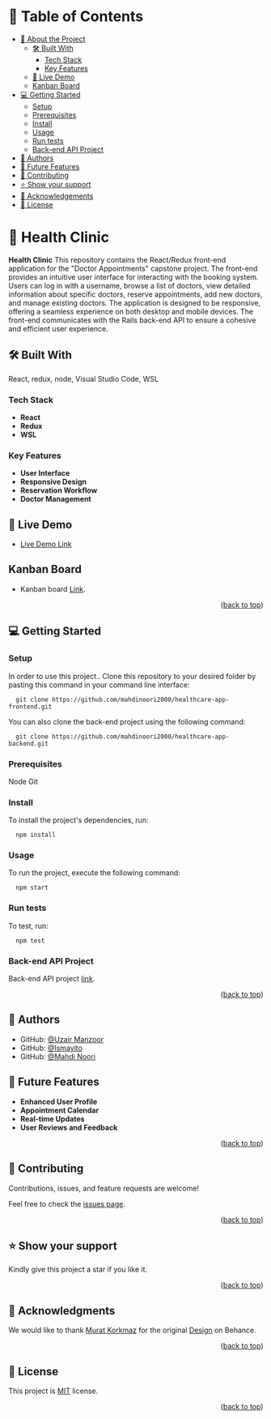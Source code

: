 <a name="readme-top"></a>

# 📗 Table of Contents

- [📖 About the Project](#about-project)
  - [🛠 Built With](#built-with)
    - [Tech Stack](#tech-stack)
    - [Key Features](#key-features)
  - [🚀 Live Demo](#live-demo)
  - [Kanban Board](#kanban-board)
- [💻 Getting Started](#getting-started)
  - [Setup](#setup)
  - [Prerequisites](#prerequisites)
  - [Install](#install)
  - [Usage](#usage)
  - [Run tests](#run-tests)
  - [Back-end API Project](#back-end)
- [👥 Authors](#authors)
- [🔭 Future Features](#future-features)
- [🤝 Contributing](#contributing)
- [⭐️ Show your support](#support)
- [🙏 Acknowledgements](#acknowledgements)
- [📝 License](#license)

# 📖 Health Clinic <a name="about-project"></a>

**Health Clinic** This repository contains the React/Redux front-end application for the "Doctor Appointments" capstone project. The front-end provides an intuitive user interface for interacting with the booking system. Users can log in with a username, browse a list of doctors, view detailed information about specific doctors, reserve appointments, add new doctors, and manage existing doctors. The application is designed to be responsive, offering a seamless experience on both desktop and mobile devices. The front-end communicates with the Rails back-end API to ensure a cohesive and efficient user experience.

## 🛠 Built With <a name="built-with"></a>
React, redux, node, Visual Studio Code, WSL

### Tech Stack <a name="tech-stack"></a>

- **React**
- **Redux**
- **WSL**

### Key Features <a name="key-features"></a>

- **User Interface**
- **Responsive Design**
- **Reservation Workflow**
- **Doctor Management**

## 🚀 Live Demo <a name="live-demo"></a>

- [Live Demo Link]()

## Kanban Board <a name="kanban-board"></a>

- Kanban board [Link](https://github.com/mahdinoori2000/healthcare-app-backend/projects/1).

<p align="right">(<a href="#readme-top">back to top</a>)</p>

## 💻 Getting Started <a name="getting-started"></a>

### Setup <a name="setup"></a>

In order to use this project.. Clone this repository to your desired folder by pasting this command in your command line interface:

```
  git clone https://github.com/mahdinoori2000/healthcare-app-frontend.git
```

  You can also clone the back-end project using the following command:

```
  git clone https://github.com/mahdinoori2000/healthcare-app-backend.git
```

### Prerequisites <a name="prerequisites"></a>

  Node
  Git

### Install <a name="install"></a>

To install the project's dependencies, run:

```
  npm install
```

### Usage <a name="usage"></a>

To run the project, execute the following command:

```
  npm start
```

### Run tests <a name="run tests"></a>

To test, run:

```
  npm test
```

### Back-end API Project <a name="back-end"></a>

Back-end API project [link](https://github.com/mahdinoori2000/healthcare-app-backend.git).

<p align="right">(<a href="#readme-top">back to top</a>)</p>

## 👥 Authors <a name="authors"></a>

- GitHub: [@Uzair Manzoor](https://github.com/Uzair-Manzoor)
- GitHub: [@Ismayito](https://github.com/ismayito)
- GitHub: [@Mahdi Noori](https://github.com/mahdinoori2000)

## 🔭 Future Features <a name="future-features"></a>

- **Enhanced User Profile**
- **Appointment Calendar**
- **Real-time Updates**
- **User Reviews and Feedback**

<p align="right">(<a href="#readme-top">back to top</a>)</p>

## 🤝 Contributing <a name="contributing"></a>

Contributions, issues, and feature requests are welcome!

Feel free to check the [issues page](../../issues/).

<p align="right">(<a href="#readme-top">back to top</a>)</p>

## ⭐️ Show your support <a name="support"></a>

Kindly give this project a star if you like it.

<p align="right">(<a href="#readme-top">back to top</a>)</p>

## 🙏 Acknowledgments <a name="acknowledgements"></a>

We would like to thank [Murat Korkmaz](https://www.behance.net/muratk) for the original [Design](https://www.behance.net/gallery/26425031/Vespa-Responsive-Redesign) on Behance.

<p align="right">(<a href="#readme-top">back to top</a>)</p>

## 📝 License <a name="license"></a>

This project is [MIT](/LICENSE) license.

<p align="right">(<a href="#readme-top">back to top</a>)</p>